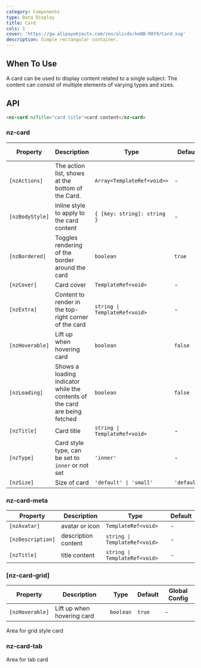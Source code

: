 ```yaml
---
category: Components
type: Data Display
title: Card
cols: 1
cover: 'https://gw.alipayobjects.com/zos/alicdn/keNB-R8Y9/Card.svg'
description: Simple rectangular container.
---
```


## When To Use

A card can be used to display content related to a single subject. The content can consist of multiple elements of varying types and sizes.

## API

```html
<nz-card nzTitle="card title">card content</nz-card>
```

### nz-card

| Property        | Description                                                                | Type                          | Default     | Global Config |
| --------------- | -------------------------------------------------------------------------- | ----------------------------- | ----------- | ------------- |
| `[nzActions]`   | The action list, shows at the bottom of the Card.                          | `Array<TemplateRef<void>>`    | -           |
| `[nzBodyStyle]` | Inline style to apply to the card content                                  | `{ [key: string]: string }`   | -           |
| `[nzBordered]`  | Toggles rendering of the border around the card                            | `boolean`                     | `true`      | ✅            |
| `[nzCover]`     | Card cover                                                                 | `TemplateRef<void>`           | -           |
| `[nzExtra]`     | Content to render in the top-right corner of the card                      | `string \| TemplateRef<void>` | -           |
| `[nzHoverable]` | Lift up when hovering card                                                 | `boolean`                     | `false`     | ✅            |
| `[nzLoading]`   | Shows a loading indicator while the contents of the card are being fetched | `boolean`                     | `false`     |
| `[nzTitle]`     | Card title                                                                 | `string \| TemplateRef<void>` | -           |
| `[nzType]`      | Card style type, can be set to `inner` or not set                          | `'inner'`                     | -           |
| `[nzSize]`      | Size of card                                                               | `'default' \| 'small'`        | `'default'` | ✅            |

### nz-card-meta

| Property          | Description         | Type                          | Default |
| ----------------- | ------------------- | ----------------------------- | ------- |
| `[nzAvatar]`      | avatar or icon      | `TemplateRef<void>`           | -       |
| `[nzDescription]` | description content | `string \| TemplateRef<void>` | -       |
| `[nzTitle]`       | title content       | `string \| TemplateRef<void>` | -       |

### [nz-card-grid]

| Property        | Description                | Type      | Default | Global Config |
|-----------------|----------------------------|-----------|---------|---------------|
| `[nzHoverable]` | Lift up when hovering card | `boolean` | `true`  | -             |

Area for grid style card

### nz-card-tab

Area for tab card
